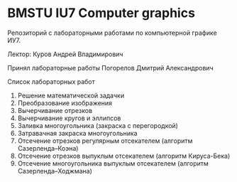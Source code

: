 # BMSTU IU7 Computer graphics

Репозиторий с лабораторными работами по компьютерной графике ИУ7.

Лектор: Куров Андрей Владимирович

Принял лабораторные работы Погорелов Дмитрий Александрович

Список лабораторных работ
1. Решение математической задачки
2. Преобразование изображения
3. Вычерчивание отрезков
4. Вычерчивание кругов и эллипсов
5. Заливка многоугольника (закраска с перегородкой)
6. Затравачная закраска многоугольника
7. Отсечение отрезков регулярным отсекателем (алгоритм Сазерленда–Коэна)
8. Отсечение отрезков выпуклым отсекателем (алгоритм Кируса-Бека)
9. Отсечение многоугольника выпуклым отсекателем (алгоритм Сазерленда–Ходжмана)
